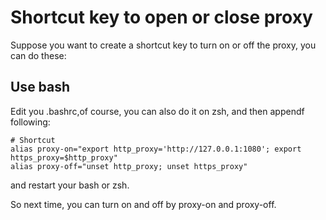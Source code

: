 # Shortcut key to open or close proxy
Suppose you want to create a shortcut key to turn on or off the proxy, you can do these:

## Use bash
Edit you .bashrc,of course, you can also do it on zsh, and then appendf following:
```
# Shortcut
alias proxy-on="export http_proxy='http://127.0.0.1:1080'; export https_proxy=$http_proxy"
alias proxy-off="unset http_proxy; unset https_proxy"
```
and restart your bash or zsh.

So next time, you can turn on and off by proxy-on and proxy-off.
